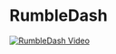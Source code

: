 # RumbleDash

[![RumbleDash Video](https://via.placeholder.com/640x360.png)](https://rumble.com/v5lj0c8-rumbledash-how-to-use-and-setup-for-your-streams.html)
